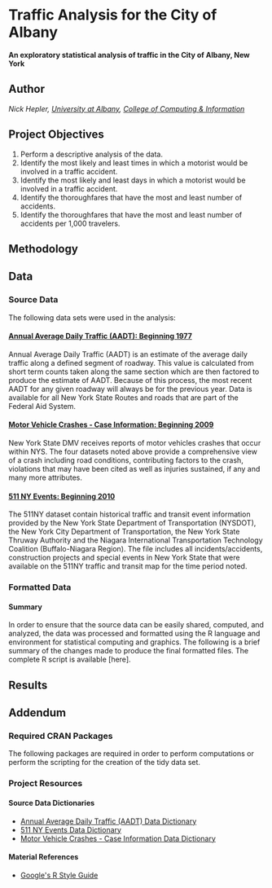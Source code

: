 # Traffic Analysis for the City of Albany #
__An exploratory statistical analysis of traffic in the City of Albany, New York__

## Author ##
_Nick Hepler, [University at Albany](http://www.albany.edu), [College of Computing & Information](http://www.albany.edu/cci/)_

## Project Objectives ##
1.  Perform a descriptive analysis of the data.
1.  Identify the most likely and least times in which a motorist would be involved in a traffic accident.
1.  Identify the most likely and least days in which a motorist would be involved in a traffic accident.
1.  Identify the thoroughfares that have the most and least number of accidents.
1.  Identify the thoroughfares that have the most and least number of accidents per 1,000 travelers.


## Methodology ##

## Data ##
### Source Data ###
The following data sets were used in the analysis:
#### [Annual Average Daily Traffic (AADT): Beginning 1977](https://data.ny.gov/api/views/6amx-2pbv/rows.csv?accessType=DOWNLOAD) ####
Annual Average Daily Traffic (AADT) is an estimate of the average daily traffic along a defined segment of roadway. This value is calculated from short term counts taken along the same section which are then factored to produce the estimate of AADT. Because of this process, the most recent AADT for any given roadway will always be for the previous year. Data is available for all New York State Routes and roads that are part of the Federal Aid System.

#### [Motor Vehicle Crashes - Case Information: Beginning 2009](https://data.ny.gov/api/views/e8ky-4vqe/rows.csv?accessType=DOWNLOAD) ####
New York State DMV receives reports of motor vehicles crashes that occur within NYS. The four datasets noted above provide a comprehensive view of a crash including road conditions, contributing factors to the crash, violations that may have been cited as well as injuries sustained, if any and many more attributes.

#### [511 NY Events: Beginning 2010](https://data.ny.gov/api/views/ah74-pg4w/rows.csv?accessType=DOWNLOAD) ####
The 511NY dataset contain historical traffic and transit event information provided by the New York State Department of Transportation (NYSDOT), the New York City Department of Transportation, the New York State Thruway Authority and the Niagara International Transportation Technology Coalition (Buffalo-Niagara Region). The file includes all incidents/accidents, construction projects and special events in New York State that were available on the 511NY traffic and transit map for the time period noted.

### Formatted Data ###
#### Summary ####
In order to ensure that the source data can be easily shared, computed, and analyzed, the data was processed and formatted using the R language and environment for statistical computing and graphics. The following is a brief summary of the changes made to produce the final formatted files. The complete R script is available [here].

## Results ##

## Addendum ##
### Required CRAN Packages ###
The following packages are required in order to perform computations or perform the scripting for the creation of the tidy data set.

### Project Resources ###
#### Source Data Dictionaries ####
* [Annual Average Daily Traffic (AADT) Data Dictionary](https://data.ny.gov/api/assets/69759D78-79A7-4360-92D3-1ABAC3E241DA?download=true)
* [511 NY Events Data Dictionary](https://data.ny.gov/api/assets/2B787318-45C3-4156-A0BB-F4B6F63B5EE0?download=true)
* [Motor Vehicle Crashes - Case Information Data Dictionary](https://data.ny.gov/api/views/e8ky-4vqe/files/qCadoVwr91VeZzvGCaLSPcw_35aTonddiFq9X_ztziY?download=true&filename=NYSDMV_CRASH%20CASE%20FILE_Data%20Dictionary.pdf)

#### Material References ####
* [Google's R Style Guide](http://google-styleguide.googlecode.com/svn/trunk/Rguide.xml)
